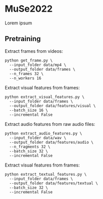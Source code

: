 # MuSe2022

Lorem ipsum

## Pretraining

Extract frames from videos:

```
python get_frame.py \
  --input_folder data/mp4 \
  --output_folder data/frames \
  --n_frames 32 \
  --n_workers 16
```

Extract visual features from frames:

```
python extract_visual_features.py \
  --input_folder data/frames \
  --output_folder data/features/visual \
  --batch_size 16 \
  --incremental False
```

Extract audio features from raw audio files:

```
python extract_audio_features.py \
  --input_folder data/wav \
  --output_folder data/features/audio \
  --n_fragments 32 \
  --batch_size 32 \
  --incremental False
```

Extract visual features from frames:

```
python extract_textual_features.py \
  --input_folder data/frames \
  --output_folder data/features/textual \
  --batch_size 32 \
  --incremental False
```
